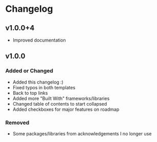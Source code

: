 # Changelog

## v1.0.0+4

- Improved documentation

## v1.0.0

### Added or Changed

- Added this changelog :)
- Fixed typos in both templates
- Back to top links
- Added more "Built With" frameworks/libraries
- Changed table of contents to start collapsed
- Added checkboxes for major features on roadmap

### Removed

- Some packages/libraries from acknowledgements I no longer use

